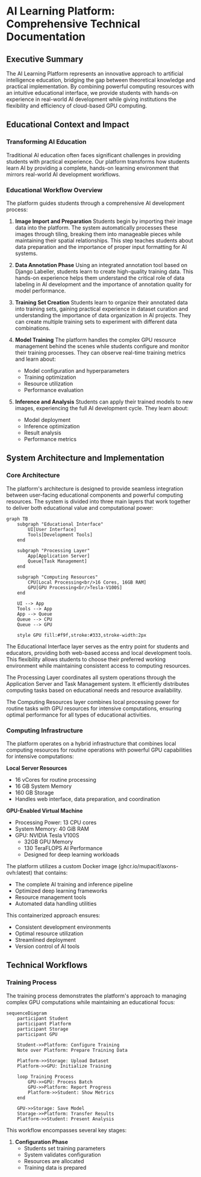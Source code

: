 # AI Learning Platform: Comprehensive Technical Documentation

## Executive Summary

The AI Learning Platform represents an innovative approach to artificial intelligence education, bridging the gap between theoretical knowledge and practical implementation. By combining powerful computing resources with an intuitive educational interface, we provide students with hands-on experience in real-world AI development while giving institutions the flexibility and efficiency of cloud-based GPU computing.

## Educational Context and Impact

### Transforming AI Education

Traditional AI education often faces significant challenges in providing students with practical experience. Our platform transforms how students learn AI by providing a complete, hands-on learning environment that mirrors real-world AI development workflows.

### Educational Workflow Overview

The platform guides students through a comprehensive AI development process:

1. **Image Import and Preparation**
   Students begin by importing their image data into the platform. The system automatically processes these images through tiling, breaking them into manageable pieces while maintaining their spatial relationships. This step teaches students about data preparation and the importance of proper input formatting for AI systems.

2. **Data Annotation Phase**
   Using an integrated annotation tool based on Django Labeller, students learn to create high-quality training data. This hands-on experience helps them understand the critical role of data labeling in AI development and the importance of annotation quality for model performance.

3. **Training Set Creation**
   Students learn to organize their annotated data into training sets, gaining practical experience in dataset curation and understanding the importance of data organization in AI projects. They can create multiple training sets to experiment with different data combinations.

4. **Model Training**
   The platform handles the complex GPU resource management behind the scenes while students configure and monitor their training processes. They can observe real-time training metrics and learn about:
   - Model configuration and hyperparameters
   - Training optimization
   - Resource utilization
   - Performance evaluation

5. **Inference and Analysis**
   Students can apply their trained models to new images, experiencing the full AI development cycle. They learn about:
   - Model deployment
   - Inference optimization
   - Result analysis
   - Performance metrics

## System Architecture and Implementation

### Core Architecture

The platform's architecture is designed to provide seamless integration between user-facing educational components and powerful computing resources. The system is divided into three main layers that work together to deliver both educational value and computational power:

```mermaid
graph TB
    subgraph "Educational Interface"
        UI[User Interface]
        Tools[Development Tools]
    end

    subgraph "Processing Layer"
        App[Application Server]
        Queue[Task Management]
    end

    subgraph "Computing Resources"
        CPU[Local Processing<br/>16 Cores, 16GB RAM]
        GPU[GPU Processing<br/>Tesla-V100S]
    end

    UI --> App
    Tools --> App
    App --> Queue
    Queue --> CPU
    Queue --> GPU

    style GPU fill:#f9f,stroke:#333,stroke-width:2px
```

The Educational Interface layer serves as the entry point for students and educators, providing both web-based access and local development tools. This flexibility allows students to choose their preferred working environment while maintaining consistent access to computing resources.

The Processing Layer coordinates all system operations through the Application Server and Task Management system. It efficiently distributes computing tasks based on educational needs and resource availability.

The Computing Resources layer combines local processing power for routine tasks with GPU resources for intensive computations, ensuring optimal performance for all types of educational activities.

### Computing Infrastructure

The platform operates on a hybrid infrastructure that combines local computing resources for routine operations with powerful GPU capabilities for intensive computations:

**Local Server Resources**
- 16 vCores for routine processing
- 16 GB System Memory
- 160 GB Storage
- Handles web interface, data preparation, and coordination

**GPU-Enabled Virtual Machine**
- Processing Power: 13 CPU cores
- System Memory: 40 GiB RAM
- GPU: NVIDIA Tesla V100S
  - 32GB GPU Memory
  - 130 TeraFLOPS AI Performance
  - Designed for deep learning workloads

The platform utilizes a custom Docker image (ghcr.io/mupacif/axons-ovh:latest) that contains:
- The complete AI training and inference pipeline
- Optimized deep learning frameworks
- Resource management tools
- Automated data handling utilities

This containerized approach ensures:
- Consistent development environments
- Optimal resource utilization
- Streamlined deployment
- Version control of AI tools

## Technical Workflows

### Training Process

The training process demonstrates the platform's approach to managing complex GPU computations while maintaining an educational focus:

```mermaid
sequenceDiagram
    participant Student
    participant Platform
    participant Storage
    participant GPU

    Student->>Platform: Configure Training
    Note over Platform: Prepare Training Data
    
    Platform->>Storage: Upload Dataset
    Platform->>GPU: Initialize Training
    
    loop Training Process
        GPU->>GPU: Process Batch
        GPU->>Platform: Report Progress
        Platform->>Student: Show Metrics
    end
    
    GPU->>Storage: Save Model
    Storage->>Platform: Transfer Results
    Platform->>Student: Present Analysis
```

This workflow encompasses several key stages:

1. **Configuration Phase**
   - Students set training parameters
   - System validates configuration
   - Resources are allocated
   - Training data is prepared
